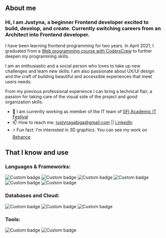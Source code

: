 ## About me

### Hi, I am Justyna, a beginner Frontend developer excited to build, develop, and create. Currently switching careers from an Architect into Frontend developer. 

I have been learning frontend programming for two years. In April 2021, I graduated from a [Web programming course with CodersCrew](https://www.coderscamp.edu.pl/) to further deepen my programming skills.

I am an enthusiastic and a social person who loves to take up new challenges and learn new skills. I am also passionate about UX/UI design and the craft of building beautiful and accessible experiences that meet users needs. 

From my previous professional experience I can bring a technical flair, a passion for taking care of the visual side of the project and good organization skills.

- 🔭 I am currently working as member of the IT team of [SFI Academic IT Festival](https://sfi.pl/pl/) 
- 📫 How to reach me: justynagabiga@gmail.com || [LinkedIn](https://www.linkedin.com/in/justynagabiga/)
- ⚡ Fun fact: I'm interested in 3D graphics. You can see my work on [Behance](https://www.behance.net/justynagabiga1/projects)

## That I know and use
### Languages & Frameworks:
![Custom badge](https://img.shields.io/static/v1?label=&message=HTML5&logo=html5&color=EEEEEE&logoColor=ff6d00&style=for-the-badge)
![Custom badge](https://img.shields.io/static/v1?label=&message=CSS3&logo=css3&color=EEEEEE&logoColor=blue&style=for-the-badge)
![Custom badge](https://img.shields.io/static/v1?label=&message=SASS&logo=sass&color=EEEEEE&logoColor=FF61B4&style=for-the-badge)
![Custom badge](https://img.shields.io/static/v1?label=&message=JAVASCRIPT&logo=javascript&color=EEEEEE&logoColor=FFCE00&style=for-the-badge)
![Custom badge](https://img.shields.io/static/v1?label=&message=REACT&logo=react&color=EEEEEE&logoColor=blue&style=for-the-badge)
![Custom badge](https://img.shields.io/static/v1?label=&message=NODE.JS&logo=nodedotjs&color=EEEEEE&logoColor=4da550&style=for-the-badge)
### Databases and Cloud:
![Custom badge](https://img.shields.io/static/v1?label=&message=MONGODB&logo=mongodb&color=E4E4E4&logoColor=4da550&style=for-the-badge)
![Custom badge](https://img.shields.io/static/v1?label=&message=FIREBASE&logo=firebase&color=E4E4E4&logoColor=fc6e04&style=for-the-badge)
![Custom badge](https://img.shields.io/static/v1?label=&message=HEROKU&logo=heroku&color=E4E4E4&logoColor=7e57c2&style=for-the-badge)
### Tools:
![Custom badge](https://img.shields.io/static/v1?label=&message=GITHUB&logo=github&color=DADADA&logoColor=black&style=for-the-badge)
![Custom badge](https://img.shields.io/static/v1?label=&message=FIGMA&logo=figma&color=DADADA&logoColor=black&style=for-the-badge)





